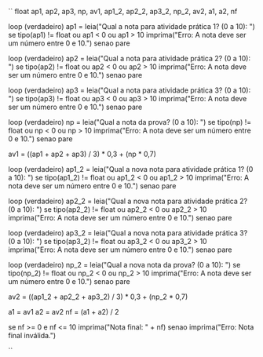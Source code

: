 ``
float ap1, ap2, ap3, np, av1, ap1_2, ap2_2, ap3_2, np_2, av2, a1, a2, nf

loop (verdadeiro)
    ap1 = leia("Qual a nota para atividade prática 1? (0 a 10): ")
    se tipo(ap1) != float ou ap1 < 0 ou ap1 > 10
        imprima("Erro: A nota deve ser um número entre 0 e 10.")
    senao
        pare

loop (verdadeiro)
    ap2 = leia("Qual a nota para atividade prática 2? (0 a 10): ")
    se tipo(ap2) != float ou ap2 < 0 ou ap2 > 10
        imprima("Erro: A nota deve ser um número entre 0 e 10.")
    senao
        pare

loop (verdadeiro)
    ap3 = leia("Qual a nota para atividade prática 3? (0 a 10): ")
    se tipo(ap3) != float ou ap3 < 0 ou ap3 > 10
        imprima("Erro: A nota deve ser um número entre 0 e 10.")
    senao
        pare

loop (verdadeiro)
    np = leia("Qual a nota da prova? (0 a 10): ")
    se tipo(np) != float ou np < 0 ou np > 10
        imprima("Erro: A nota deve ser um número entre 0 e 10.")
    senao
        pare

av1 = ((ap1 + ap2 + ap3) / 3) * 0,3 + (np * 0,7)

loop (verdadeiro)
    ap1_2 = leia("Qual a nova nota para atividade prática 1? (0 a 10): ")
    se tipo(ap1_2) != float ou ap1_2 < 0 ou ap1_2 > 10
        imprima("Erro: A nota deve ser um número entre 0 e 10.")
    senao
        pare

loop (verdadeiro)
    ap2_2 = leia("Qual a nova nota para atividade prática 2? (0 a 10): ")
    se tipo(ap2_2) != float ou ap2_2 < 0 ou ap2_2 > 10
        imprima("Erro: A nota deve ser um número entre 0 e 10.")
    senao
        pare

loop (verdadeiro)
    ap3_2 = leia("Qual a nova nota para atividade prática 3? (0 a 10): ")
    se tipo(ap3_2) != float ou ap3_2 < 0 ou ap3_2 > 10
        imprima("Erro: A nota deve ser um número entre 0 e 10.")
    senao
        pare

loop (verdadeiro)
    np_2 = leia("Qual a nova nota da prova? (0 a 10): ")
    se tipo(np_2) != float ou np_2 < 0 ou np_2 > 10
        imprima("Erro: A nota deve ser um número entre 0 e 10.")
    senao
        pare

av2 = ((ap1_2 + ap2_2 + ap3_2) / 3) * 0,3 + (np_2 * 0,7)

a1 = av1
a2 = av2
nf = (a1 + a2) / 2

se nf >= 0 e nf <= 10
    imprima("Nota final: " + nf)
senao
    imprima("Erro: Nota final inválida.")

``